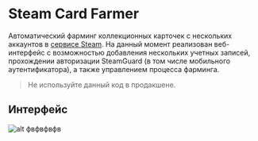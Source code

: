 Steam Card Farmer
=====================
Автоматический фарминг коллекционных карточек с нескольких аккаунтов в [сервисе Steam](http://steamcommunity.com/my/badges/). На данный момент реализован веб-интерфейс с возможностью добавления нескольких учетных записей, прохождении авторизации SteamGuard (в том числе мобильного аутентификатора), а также управлением процесса фарминга.

>Не используйте данный код в продакшене.

Интерфейс
---------------------
![alt фвфвфвфв](http://i.imgur.com/bMcLcNh.png)
